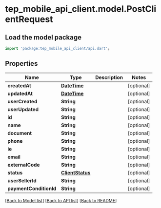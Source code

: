 # tep_mobile_api_client.model.PostClientRequest

## Load the model package
```dart
import 'package:tep_mobile_api_client/api.dart';
```

## Properties
Name | Type | Description | Notes
------------ | ------------- | ------------- | -------------
**createdAt** | [**DateTime**](DateTime.md) |  | [optional] 
**updatedAt** | [**DateTime**](DateTime.md) |  | [optional] 
**userCreated** | **String** |  | [optional] 
**userUpdated** | **String** |  | [optional] 
**id** | **String** |  | [optional] 
**name** | **String** |  | [optional] 
**document** | **String** |  | [optional] 
**phone** | **String** |  | [optional] 
**ie** | **String** |  | [optional] 
**email** | **String** |  | [optional] 
**externalCode** | **String** |  | [optional] 
**status** | [**ClientStatus**](ClientStatus.md) |  | [optional] 
**userSellerId** | **String** |  | [optional] 
**paymentConditionId** | **String** |  | [optional] 

[[Back to Model list]](../README.md#documentation-for-models) [[Back to API list]](../README.md#documentation-for-api-endpoints) [[Back to README]](../README.md)


